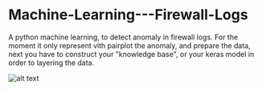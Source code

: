 # Machine-Learning---Firewall-Logs
A python machine learning, to detect anomaly in firewall logs. For the moment it only represent vith pairplot the anomaly, and prepare the data, next you have to construct your "knowledge base", or your keras model in order to layering the data. 

![alt text](https://user-images.githubusercontent.com/12529445/111078736-48e9c300-84f7-11eb-95f9-2f642bb644b3.png)
